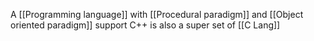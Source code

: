 A [[Programming language]] with [[Procedural paradigm]] and [[Object oriented paradigm]] support
C++ is also a super set of [[C Lang]]